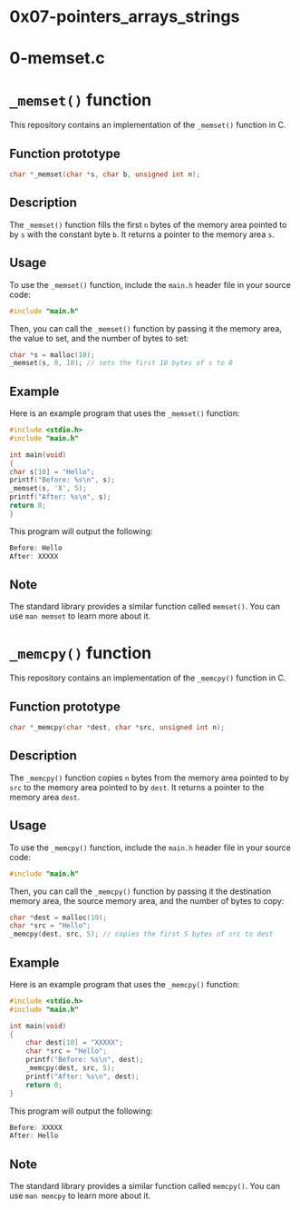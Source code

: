 # 0x07-pointers_arrays_strings

# 0-memset.c
# `_memset()` function

This repository contains an implementation of the `_memset()` function in C.

## Function prototype

```c
char *_memset(char *s, char b, unsigned int n);
```

## Description

The `_memset()` function fills the first `n` bytes of the memory area pointed to by `s` with the constant byte `b`. It returns a pointer to the memory area `s`.

## Usage

To use the `_memset()` function, include the `main.h` header file in your source code:

```c
#include "main.h"
```

Then, you can call the `_memset()` function by passing it the memory area, the value to set, and the number of bytes to set:

```c
char *s = malloc(10);
_memset(s, 0, 10); // sets the first 10 bytes of s to 0
```


## Example

Here is an example program that uses the `_memset()` function:

```c
#include <stdio.h>
#include "main.h"

int main(void)
{
char s[10] = "Hello";
printf("Before: %s\n", s);
_memset(s, 'X', 5);
printf("After: %s\n", s);
return 0;
}
```

This program will output the following:

```c
Before: Hello
After: XXXXX

```

## Note

The standard library provides a similar function called `memset()`. You can use `man memset` to learn more about it.


# `_memcpy()` function

This repository contains an implementation of the `_memcpy()` function in C.

## Function prototype

```c
char *_memcpy(char *dest, char *src, unsigned int n);
```


## Description

The `_memcpy()` function copies `n` bytes from the memory area pointed to by `src` to the memory area pointed to by `dest`. It returns a pointer to the memory area `dest`.

## Usage

To use the `_memcpy()` function, include the `main.h` header file in your source code:

```c
#include "main.h"
```

Then, you can call the `_memcpy()` function by passing it the destination memory area, the source memory area, and the number of bytes to copy:

```c
char *dest = malloc(10);
char *src = "Hello";
_memcpy(dest, src, 5); // copies the first 5 bytes of src to dest

```

## Example

Here is an example program that uses the `_memcpy()` function:

```c
#include <stdio.h>
#include "main.h"

int main(void)
{
    char dest[10] = "XXXXX";
    char *src = "Hello";
    printf("Before: %s\n", dest);
    _memcpy(dest, src, 5);
    printf("After: %s\n", dest);
    return 0;
}

```


This program will output the following:



```c
Before: XXXXX
After: Hello
```

## Note
The standard library provides a similar function called `memcpy()`. You can use `man memcpy` to learn more about it.


